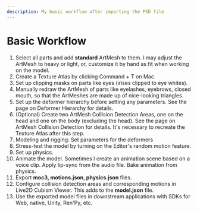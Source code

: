 ```yaml
---
description: My basic workflow after importing the PSD file
---
```


# Basic Workflow

1. Select all parts and add **standard** ArtMesh to them. I may adjust the ArtMesh to heavy or light, or, customize it by hand as fit when working on the model.
2. Create a Texture Atlas by clicking Command + T on Mac.
3. Set up clipping masks on parts like eyes \(irises clipped to eye whites\).
4. Manually redraw the ArtMesh of parts like eyelashes, eyebrows, closed mouth, so that the ArtMeshes are made up of nice-looking triangles.
5. Set up the deformer hierarchy before setting any parameters. See the page on Deformer Hierarchy for details.
6. \(Optional\) Create two ArtMesh Collision Detection Areas, one on the head and one on the body \(excluding the head\). See the page on ArtMesh Collision Detection for details. It's necessary to recreate the Texture Atlas after this step.
7. Modeling and rigging: Set parameters for the deformers
8. Stress-test the model by turning on the Editor's random motion feature.
9. Set up physics.
10. Animate the model. Sometimes I create an animation scene based on a voice clip. Apply lip-sync from the audio file. Bake animation from physics.
11. Export **moc3, motions.json, physics.json** files.
12. Configure collision detection areas and corresponding motions in Live2D Cubism Viewer. This adds to the **model.json** file.
13. Use the exported model files in downstream applications with SDKs for Web, native, Unity, Ren'Py, etc.



